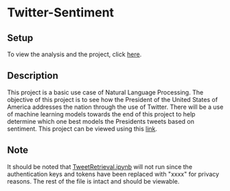 # Twitter-Sentiment

## Setup
To view the analysis and the project, click [here](https://johann017.github.io/Twitter-Sentiment/).

## Description
This project is a basic use case of Natural Language Processing. The objective of this project is to see how the President of the United States of America addresses the nation through the use of Twitter. There will be a use of machine learning models towards the end of this project to help determine which one best models the Presidents tweets based on sentiment. This project can be viewed using this [link](https://johann017.github.io/Twitter-Sentiment/). 

## Note
It should be noted that [TweetRetrieval.ipynb](https://github.com/johann017/Twitter-Sentiment/blob/5dc74bedd2c9f15295ddb54a48c2f5c177ad9667/TweetRetrieval.ipynb) will not run since the authentication keys and tokens have been replaced with "xxxx" for privacy reasons. The rest of the file is intact and should be viewable.
